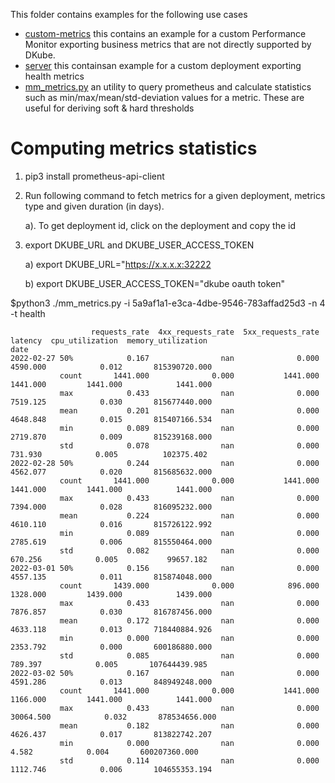 This folder contains examples for the following use cases

- [custom-metrics](custom-metrics) this contains an example for a custom Performance Monitor exporting business metrics that are not directly supported by DKube.
- [server](server) this containsan example for a custom deployment exporting health metrics
- [mm_metrics.py](mm_metrics.py) an utility to query prometheus and calculate statistics such as min/max/mean/std-deviation values for a metric. These are useful for deriving soft & hard thresholds

Computing metrics statistics
============================

1. pip3 install prometheus-api-client
2. Run following command to fetch metrics for a given deployment, metrics type and given duration (in days).

    a). To get deployment id, click on the deployment and copy the id
3. export DKUBE_URL and DKUBE_USER_ACCESS_TOKEN

    a) export DKUBE_URL="https://x.x.x.x:32222
    
    b) export DKUBE_USER_ACCESS_TOKEN="dkube oauth token"


$python3 ./mm_metrics.py -i 5a9af1a1-e3ca-4dbe-9546-783affad25d3 -n 4 -t health

```
                  requests_rate  4xx_requests_rate  5xx_requests_rate   latency  cpu_utilization  memory_utilization
date                                                                                                                
2022-02-27 50%            0.167                nan              0.000  4590.000            0.012       815390720.000
           count       1441.000              0.000           1441.000  1441.000         1441.000            1441.000
           max            0.433                nan              0.000  7519.125            0.030       815677440.000
           mean           0.201                nan              0.000  4648.848            0.015       815407166.534
           min            0.089                nan              0.000  2719.870            0.009       815239168.000
           std            0.078                nan              0.000   731.930            0.005          102375.402
2022-02-28 50%            0.244                nan              0.000  4562.077            0.020       815685632.000
           count       1441.000              0.000           1441.000  1441.000         1441.000            1441.000
           max            0.433                nan              0.000  7394.000            0.028       816095232.000
           mean           0.224                nan              0.000  4610.110            0.016       815726122.992
           min            0.089                nan              0.000  2785.619            0.006       815550464.000
           std            0.082                nan              0.000   670.256            0.005           99657.182
2022-03-01 50%            0.156                nan              0.000  4557.135            0.011       815874048.000
           count       1439.000              0.000            896.000  1328.000         1439.000            1439.000
           max            0.433                nan              0.000  7876.857            0.030       816787456.000
           mean           0.172                nan              0.000  4633.118            0.013       718440884.926
           min            0.000                nan              0.000  2353.792            0.000       600186880.000
           std            0.085                nan              0.000   789.397            0.005       107644439.985
2022-03-02 50%            0.167                nan              0.000  4591.286            0.013       848949248.000
           count       1441.000              0.000           1441.000  1166.000         1441.000            1441.000
           max            0.433                nan              0.000 30064.500            0.032       878534656.000
           mean           0.182                nan              0.000  4626.437            0.017       813822742.207
           min            0.000                nan              0.000     4.582            0.004       600207360.000
           std            0.114                nan              0.000  1112.746            0.006       104655353.194
```
